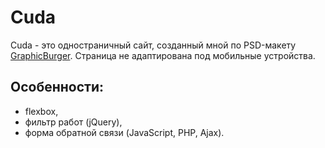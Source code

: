 # Cuda
Cuda - это одностраничный сайт, созданный мной по PSD-макету [GraphicBurger](https://graphicburger.com/cuda-single-page-portfolio-template/). 
Страница не адаптирована под мобильные устройства.

## Особенности:
* flexbox,
* фильтр работ (jQuery),
* форма обратной связи (JavaScript, PHP, Ajax).
